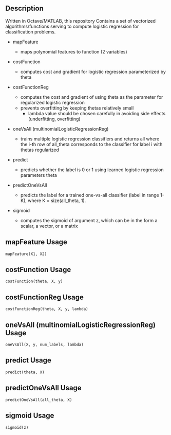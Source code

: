 ## Description
Written in Octave/MATLAB, this repository Contains a set of vectorized algorithms/functions serving to compute logistic regression for classification problems.

- mapFeature
  - maps polynomial features to function (2 variables)
  
- costFunction
  - computes cost and gradient for logistic regression parameterized by theta
  
- costFunctionReg
  - computes the cost and gradient of using theta as the parameter for regularized logistic regression
  - prevents overfitting by keeping thetas relatively small
    - lambda value should be chosen carefully in avoiding side effects (underfitting, overfitting)
    
- oneVsAll (multinomialLogisticRegressionReg)
  - trains multiple logistic regression classifiers and returns all where the i-th row of all_theta corresponds to the classifier for label i with thetas regularized
  
- predict
  - predicts whether the label is 0 or 1 using learned logistic regression parameters theta
  
- predictOneVsAll
  - predicts the label for a trained one-vs-all classifier (label in range 1-K), where K = size(all_theta, 1). 

- sigmoid
  - computes the sigmoid of argument z, which can be in the form a scalar, a vector, or a matrix

## mapFeature Usage
```
mapFeature(X1, X2)
```
## costFunction Usage
```
costFunction(theta, X, y)
```
## costFunctionReg Usage
```
costFunctionReg(theta, X, y, lambda)
```
## oneVsAll (multinomialLogisticRegressionReg) Usage
```
oneVsAll(X, y, num_labels, lambda)
```
## predict Usage
```
predict(theta, X)
```
## predictOneVsAll Usage
```
predictOneVsAll(all_theta, X)
```
## sigmoid Usage
```
sigmoid(z)
```




